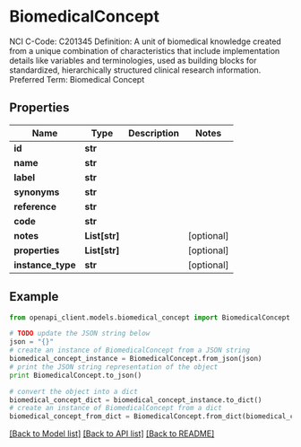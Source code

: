 # BiomedicalConcept

NCI C-Code: C201345 Definition: A unit of biomedical knowledge created from a unique combination of characteristics that include implementation details like variables and terminologies, used as building blocks for standardized, hierarchically structured clinical research information. Preferred Term: Biomedical Concept

## Properties
Name | Type | Description | Notes
------------ | ------------- | ------------- | -------------
**id** | **str** |  | 
**name** | **str** |  | 
**label** | **str** |  | 
**synonyms** | **str** |  | 
**reference** | **str** |  | 
**code** | **str** |  | 
**notes** | **List[str]** |  | [optional] 
**properties** | **List[str]** |  | [optional] 
**instance_type** | **str** |  | [optional] 

## Example

```python
from openapi_client.models.biomedical_concept import BiomedicalConcept

# TODO update the JSON string below
json = "{}"
# create an instance of BiomedicalConcept from a JSON string
biomedical_concept_instance = BiomedicalConcept.from_json(json)
# print the JSON string representation of the object
print BiomedicalConcept.to_json()

# convert the object into a dict
biomedical_concept_dict = biomedical_concept_instance.to_dict()
# create an instance of BiomedicalConcept from a dict
biomedical_concept_from_dict = BiomedicalConcept.from_dict(biomedical_concept_dict)
```
[[Back to Model list]](../README.md#documentation-for-models) [[Back to API list]](../README.md#documentation-for-api-endpoints) [[Back to README]](../README.md)


